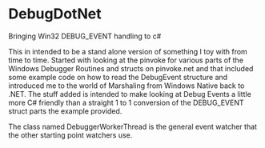 # DebugDotNet
Bringing Win32 DEBUG_EVENT handling to c#


This in intended to be a stand alone version of something I toy with from time to time.  Started with looking at the pinvoke for various parts of the Windows Debugger Routines and structs on pinvoke.net and that included some example code on how to read the DebugEvent structure and introduced me to the world of Marshaling from Windows Native back to .NET.  The stuff added is intended to make looking at Debug Events a little more C# friendly than a straight 1 to 1 conversion of the DEBUG_EVENT struct parts the example provided.


The class named DebuggerWorkerThread is the general event watcher that the other starting point watchers use.


